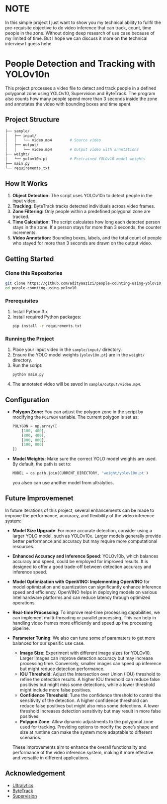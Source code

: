 # NOTE

In this simple project I just want to show you my technical ability to fullfil the pre-requisite objective to do video inference that can track, count, time people in the zone. Without doing deep research of use case because of my limited of time. But I hope we can discuss it more on the technical interview I guess hehe

# People Detection and Tracking with YOLOv10n

This project processes a video file to detect and track people in a defined polygonal zone using YOLOv10, Supervision and ByteTrack. The program also counts how many people spend more than 3 seconds inside the zone and annotates the video with bounding boxes and time spent.

## Project Structure

```bash
├── sample/
│   ├── input/
│   │   └── video.mp4        # Source video
│   ├── output/
│   │   └── video.mp4        # Output video with annotations
├── weight/
│   └── yolov10n.pt          # Pretrained YOLOv10 model weights
├── main.py
└── requirements.txt
```

## How It Works

1. **Object Detection:** The script uses YOLOv10n to detect people in the input video.
2. **Tracking:** ByteTrack tracks detected individuals across video frames.
3. **Zone Filtering:** Only people within a predefined polygonal zone are tracked.
4. **Time Calculation:** The script calculates how long each detected person stays in the zone. If a person stays for more than 3 seconds, the counter increments.
5. **Video Annotation:** Bounding boxes, labels, and the total count of people who stayed for more than 3 seconds are drawn on the output video.

## Getting Started

### Clone this Repositories

```bash
git clone https://github.com/adityaazizi/people-counting-using-yolov10.git
cd people-counting-using-yolov10
```

### Prerequisites

1. Install Python 3.x
2. Install required Python packages:
   ```bash
   pip install -r requirements.txt
   ```

### Running the Project

1. Place your input video in the `sample/input/` directory.
2. Ensure the YOLO model weights (`yolov10n.pt`) are in the `weight/` directory.
3. Run the script:
   ```bash
   python main.py
   ```
4. The annotated video will be saved in `sample/output/video.mp4`.

## Configuration

- **Polygon Zone:** You can adjust the polygon zone in the script by modifying the `POLYGON` variable. The current polygon is set as:

  ```python
  POLYGON = np.array([
      [100, 400],
      [800, 400],
      [800, 800],
      [100, 800]
  ])
  ```

- **Model Weights:** Make sure the correct YOLO model weights are used. By default, the path is set to:
  ```python
  MODEL = os.path.join(CURRENT_DIRECTORY, 'weight/yolov10n.pt')
  ```
  you alseo can use another model from ultralytics.

## Future Improvemenet

In future iterations of this project, several enhancements can be made to improve the performance, accuracy, and flexibility of the video inference system:

- **Model Size Upgrade**: For more accurate detection, consider using a larger YOLO model, such as YOLOv10x. Larger models generally provide better performance and accuracy but may require more computational resources.
- **Enhanced Accuracy and Inference Speed**: YOLOv10b, which balances accuracy and speed, could be employed for improved results. It is designed to offer a good trade-off between detection accuracy and inference speed.
- **Model Optimization with OpenVINO: Implementing OpenVINO** for model optimization and quantization can significantly enhance inference speed and efficiency. OpenVINO helps in deploying models on various Intel hardware platforms and can reduce latency through optimized operations.
- **Real-time Processing**: To improve real-time processing capabilities, we can implement multi-threading or parallel processing. This can help in handling video frames more efficiently and speed up the processing pipeline.
- **Parameter Tuning**: We also can tune some of paramaters to get more balanced for our spesific use case.

  - **Image Size**: Experiment with different image sizes for YOLOv10. Larger images can improve detection accuracy but may increase processing time. Conversely, smaller images can speed up inference but might reduce detection performance.
  - **IOU Threshold**: Adjust the Intersection over Union (IOU) threshold to refine the detection results. A higher IOU threshold can reduce false positives but might miss some detections, while a lower threshold might include more false positives.
  - **Confidence Threshold**: Tune the confidence threshold to control the sensitivity of the detection. A higher confidence threshold can reduce false positives but might also miss some detections. A lower threshold increases detection sensitivity but may result in more false positives.
  - **Polygon Zone**: Allow dynamic adjustments to the polygonal zone used for tracking. Providing options to modify the zone’s shape and size at runtime can make the system more adaptable to different scenarios.

  These improvements aim to enhance the overall functionality and performance of the video inference system, making it more effective and versatile in different applications.

## Acknowledgement

- [Ultralytics](https://github.com/ultralytics)
- [ByteTrack](https://github.com/ifzhang/ByteTrack)
- [Supervision](https://github.com/roboflow/supervision)

